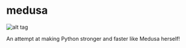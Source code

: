 medusa
======

![alt tag](https://github.com/rahul080327/medusa/blob/master/icon.jpg)

An attempt at making Python stronger and faster like Medusa herself!
